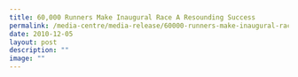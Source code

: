 ```yaml
---
title: 60,000 Runners Make Inaugural Race A Resounding Success
permalink: /media-centre/media-release/60000-runners-make-inaugural-race-a-resounding-success/
date: 2010-12-05
layout: post
description: ""
image: ""
---
```

